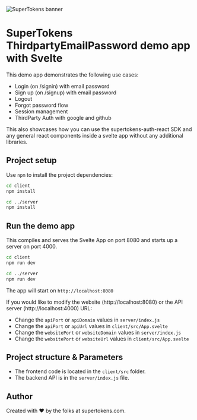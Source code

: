 ![SuperTokens banner](https://raw.githubusercontent.com/supertokens/supertokens-logo/master/images/Artboard%20%E2%80%93%2027%402x.png)

# SuperTokens ThirdpartyEmailPassword demo app with Svelte

This demo app demonstrates the following use cases:

-   Login (on /signin) with email password
-   Sign up (on /signup) with email password
-   Logout
-   Forgot password flow
-   Session management
-   ThirdParty Auth with google and github

This also showcases how you can use the supertokens-auth-react SDK and any general react components inside a svelte app without any additional libraries.

## Project setup

Use `npm` to install the project dependencies:

```bash
cd client
npm install

cd ../server
npm install
```

## Run the demo app

This compiles and serves the Svelte App on port 8080 and starts up a server on port 4000.

```bash
cd client
npm run dev

cd ../server
npm run dev
```

The app will start on `http://localhost:8080`

If you would like to modify the website (http://localhost:8080) or the API server (http://localhost:4000) URL:

-   Change the `apiPort` or `apiDomain` values in `server/index.js`
-   Change the `apiPort` or `apiUrl` values in `client/src/App.svelte`
-   Change the `websitePort` or `websiteDomain` values in `server/index.js`
-   Change the `websitePort` or `websiteUrl` values in `client/src/App.svelte`

## Project structure & Parameters

-   The frontend code is located in the `client/src` folder.
-   The backend API is in the `server/index.js` file.

## Author

Created with :heart: by the folks at supertokens.com.
